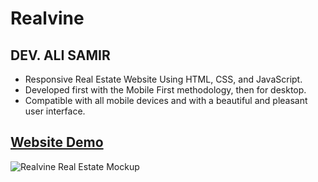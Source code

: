 # Realvine

## DEV. ALI SAMIR

- Responsive Real Estate Website Using HTML, CSS, and JavaScript.
- Developed first with the Mobile First methodology, then for desktop.
- Compatible with all mobile devices and with a beautiful and pleasant user interface.

## [Website Demo](https://alisamirali.github.io/Realvine/)

![Realvine Real Estate Mockup](https://user-images.githubusercontent.com/62913154/181757431-9c1743aa-da75-4a8b-9b5e-5295045e7c58.png)
